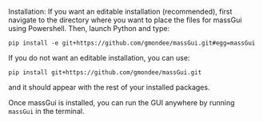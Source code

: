 Installation: 
If you want an editable installation (recommended), first navigate to the directory where you want to place the files for massGui using Powershell. Then, launch Python and type:

`pip install -e git+https://github.com/gmondee/massGui.git#egg=massGui` 

If you do not want an editable installation, you can use: 

`pip install git+https://github.com/gmondee/massGui.git` 

and it should appear with the rest of your installed packages. 


Once massGui is installed, you can run the GUI anywhere by running `massGui` in the terminal.
